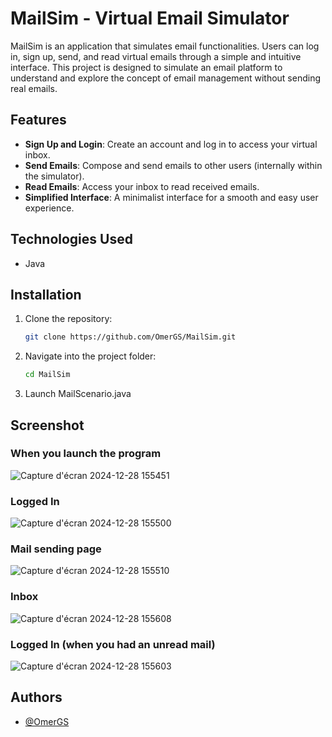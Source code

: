 # MailSim - Virtual Email Simulator

MailSim is an application that simulates email functionalities. Users can log in, sign up, send, and read virtual emails through a simple and intuitive interface. This project is designed to simulate an email platform to understand and explore the concept of email management without sending real emails.

## Features

- **Sign Up and Login**: Create an account and log in to access your virtual inbox.
- **Send Emails**: Compose and send emails to other users (internally within the simulator).
- **Read Emails**: Access your inbox to read received emails.
- **Simplified Interface**: A minimalist interface for a smooth and easy user experience.

## Technologies Used

- Java

## Installation

1. Clone the repository:
   ```bash
   git clone https://github.com/OmerGS/MailSim.git

2. Navigate into the project folder:
   ```bash
   cd MailSim

3. Launch MailScenario.java


## Screenshot
### When you launch the program
![Capture d'écran 2024-12-28 155451](https://github.com/user-attachments/assets/f81ebf62-a4c3-4c84-8542-c8569f45f57f)

### Logged In 
![Capture d'écran 2024-12-28 155500](https://github.com/user-attachments/assets/43d1fe93-8179-4751-ae6b-2145e5df2a8b)

### Mail sending page
![Capture d'écran 2024-12-28 155510](https://github.com/user-attachments/assets/e2552a11-f48c-4b5b-a861-f7c8ecaaae9c)

### Inbox
![Capture d'écran 2024-12-28 155608](https://github.com/user-attachments/assets/a82340db-d1e9-4a05-98dc-33b05aa37269)

### Logged In (when you had an unread mail)
![Capture d'écran 2024-12-28 155603](https://github.com/user-attachments/assets/e4ac4aef-8cc2-4c49-9cdc-fab7b13d668b)

## Authors

- [@OmerGS](https://github.com/OmerGS/)

